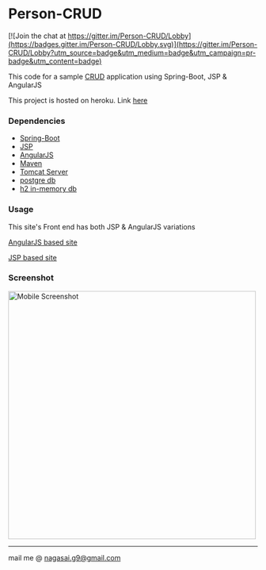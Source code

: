 # Person-CRUD

[![Join the chat at https://gitter.im/Person-CRUD/Lobby](https://badges.gitter.im/Person-CRUD/Lobby.svg)](https://gitter.im/Person-CRUD/Lobby?utm_source=badge&utm_medium=badge&utm_campaign=pr-badge&utm_content=badge)

This code for a sample [CRUD](https://en.wikipedia.org/wiki/Create,_read,_update_and_delete) application using Spring-Boot, JSP & AngularJS

This project is hosted on heroku. Link [here](http://person-crud.herokuapp.com/)

### Dependencies
* [Spring-Boot](https://projects.spring.io/spring-boot/)
* [JSP](http://www.oracle.com/technetwork/java/javaee/jsp/index.html)
* [AngularJS](https://angularjs.org/)
* [Maven](https://maven.apache.org/)
* [Tomcat Server](http://tomcat.apache.org/)
* [postgre db](https://www.postgresql.org/)
* [h2 in-memory db](http://www.h2database.com/)

### Usage
This site's Front end has both JSP & AngularJS variations

[AngularJS based site](http://person-crud.herokuapp.com/r)

[JSP based site](http://person-crud.herokuapp.com/)

### Screenshot
<img src="Person-CRUD_Screenshot.jpg" alt="Mobile Screenshot" height="500"/>

- - - -
mail me @ nagasai.g9@gmail.com
